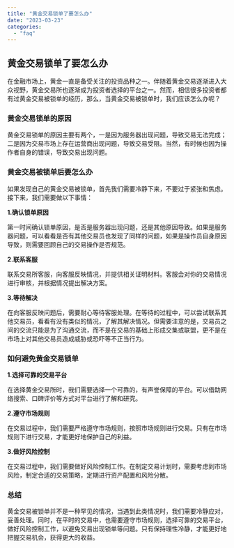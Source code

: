 ```yaml
---
title: "黄金交易锁单了要怎么办"
date: "2023-03-23"
categories: 
  - "faq"
---
```


## 黄金交易锁单了要怎么办

在金融市场上，黄金一直是备受关注的投资品种之一。伴随着黄金交易逐渐进入大众视野，黄金交易所也逐渐成为投资者选择的平台之一。然而，相信很多投资者都有过黄金交易被锁单的经历，那么，当黄金交易被锁单时，我们应该怎么办呢？

### 黄金交易锁单的原因

黄金交易锁单的原因主要有两个，一是因为服务器出现问题，导致交易无法完成；二是因为交易市场上存在运营商出现问题，导致交易受阻。当然，有时候也因为操作者自身的错误，导致交易出现问题。

### 黄金交易被锁单后要怎么办

如果发现自己的黄金交易被锁单，首先我们需要冷静下来，不要过于紧张和焦虑。接下来，我们需要做以下事情：

**1.确认锁单原因**

第一时间确认锁单原因，是否是服务器出现问题，还是其他原因导致。如果是服务器问题，可以看看是否有其他交易员也发现了同样的问题，如果是操作员自身原因导致，则需要回顾自己的交易操作是否规范。

**2.联系客服**

联系交易所客服，向客服反映情况，并提供相关证明材料。客服会对你的交易情况进行审核，并根据情况提出解决方案。

**3.等待解决**

在向客服反映问题后，需要耐心等待客服处理。在等待的过程中，可以尝试联系其他交易员，看看有没有类似的情况，了解其解决情况。但需要注意的是，交易员之间的交流只能是为了沟通交流，而不是在交易的基础上形成交集或联盟，更不是在市场上对其他交易员造成威胁或恐吓等不正当行为。

### 如何避免黄金交易锁单

**1.选择可靠的交易平台**

在选择黄金交易所时，我们需要选择一个可靠的，有声誉保障的平台。可以借助网络搜索、口碑评价等方式对平台进行了解和研究。

**2.遵守市场规则**

在交易过程中，我们需要严格遵守市场规则，按照市场规则进行交易。只有在市场规则下进行交易，才能更好地保护自己的利益。

**3.做好风险控制**

在交易过程中，我们需要做好风险控制工作。在制定交易计划时，需要考虑到市场风险，制定合适的交易策略，定期进行资产配置和风险分散。

### 总结

黄金交易被锁单并不是一种罕见的情况，当遇到此类情况时，我们需要冷静应对，妥善处理。同时，在平时的交易中，也需要遵守市场规则，选择可靠的交易平台，做好风险控制工作，以避免交易出现锁单等问题。只有保持理性冷静，才能更好地把握交易机会，获得更大的收益。
